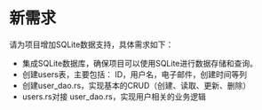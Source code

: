 # 新需求

请为项目增加SQLite数据支持，具体需求如下：

- 集成SQLite数据库，确保项目可以使用SQLite进行数据存储和查询。
- 创建users表，主要包括： ID，用户名，电子邮件，创建时间等列
- 创建user_dao.rs，实现基本的CRUD（创建、读取、更新、删除）
- users.rs对接 user_dao.rs，实现用户相关的业务逻辑


